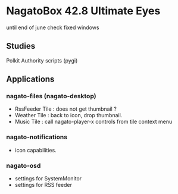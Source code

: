 # NagatoBox 42.8 Ultimate Eyes

until end of june
check fixed windows

## Studies

Polkit Authority scripts (pygi) 

## Applications

### nagato-files (nagato-desktop)

+ RssFeeder Tile : does not get thumbnail ?
+ Weather Tile : back to icon, drop thumbnail.
+ Music Tile : call nagato-player-x controls from tile context menu

### nagato-notifications

+ icon capabilities.

### nagato-osd 

+ settings for SystemMonitor
+ settings for RSS feeder
